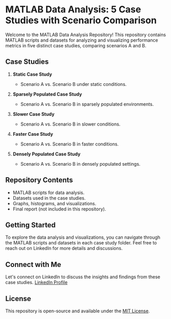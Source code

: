# MATLAB Data Analysis: 5 Case Studies with Scenario Comparison
Welcome to the MATLAB Data Analysis Repository! This repository contains MATLAB scripts and datasets for analyzing and visualizing performance metrics in five distinct case studies, comparing scenarios A and B.

## Case Studies
1. **Static Case Study**
   - Scenario A vs. Scenario B under static conditions.
   
2. **Sparsely Populated Case Study**
   - Scenario A vs. Scenario B in sparsely populated environments.

3. **Slower Case Study**
   - Scenario A vs. Scenario B in slower conditions.

4. **Faster Case Study**
   - Scenario A vs. Scenario B in faster conditions.

5. **Densely Populated Case Study**
   - Scenario A vs. Scenario B in densely populated settings.

## Repository Contents
- MATLAB scripts for data analysis.
- Datasets used in the case studies.
- Graphs, histograms, and visualizations.
- Final report (not included in this repository).

## Getting Started
To explore the data analysis and visualizations, you can navigate through the MATLAB scripts and datasets in each case study folder. Feel free to reach out on LinkedIn for more details and discussions.

## Connect with Me
Let's connect on LinkedIn to discuss the insights and findings from these case studies. [LinkedIn Profile](#your-linkedin-profile-url)

## License
This repository is open-source and available under the [MIT License](LICENSE).
